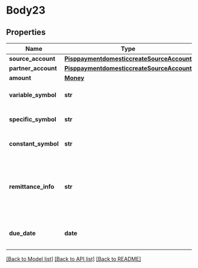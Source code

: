 # Body23

## Properties
Name | Type | Description | Notes
------------ | ------------- | ------------- | -------------
**source_account** | [**PisppaymentdomesticcreateSourceAccount**](PisppaymentdomesticcreateSourceAccount.md) |  | 
**partner_account** | [**PisppaymentdomesticcreateSourceAccount**](PisppaymentdomesticcreateSourceAccount.md) |  | 
**amount** | [**Money**](Money.md) |  | 
**variable_symbol** | **str** | The variable symbol | [optional] 
**specific_symbol** | **str** | The specific symbol | [optional] 
**constant_symbol** | **str** | The constant symbol | [optional] 
**remittance_info** | **str** | The remittance information - additional information for the payment beneficiary | [optional] 
**due_date** | **date** | The payment order due date | 

[[Back to Model list]](../README.md#documentation-for-models) [[Back to API list]](../README.md#documentation-for-api-endpoints) [[Back to README]](../README.md)


